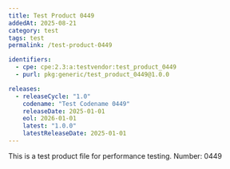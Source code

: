 ```yaml
---
title: Test Product 0449
addedAt: 2025-08-21
category: test
tags: test
permalink: /test-product-0449

identifiers:
  - cpe: cpe:2.3:a:testvendor:test_product_0449
  - purl: pkg:generic/test_product_0449@1.0.0

releases:
  - releaseCycle: "1.0"
    codename: "Test Codename 0449"
    releaseDate: 2025-01-01
    eol: 2026-01-01
    latest: "1.0.0"
    latestReleaseDate: 2025-01-01
---
```


This is a test product file for performance testing. Number: 0449
